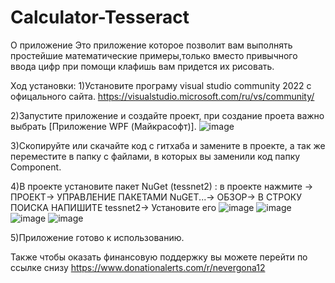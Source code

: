 # Calculator-Tesseract

О приложение
Это приложение которое позволит вам выполнять простейшие математические примеры,только вместо привычного ввода цифр при помощи клафишь вам придется их рисовать.

Ход установки:
1)Установите програму visual studio community 2022 с офицального сайта.
   https://visualstudio.microsoft.com/ru/vs/community/

2)Запустите приложение и создайте проект, при создание проета важно выбрать [Приложение WPF (Майкрасофт)].
![image](https://github.com/S1rCoDy/Calculator-Tesseract/assets/148555828/759e0f24-76c6-4c0d-92f2-8933f2af5015)

3)Скопируйте или скачайте код с гитхаба и замените в проекте, а так же переместите в папку с файлами, в которых вы заменили код папку Component.

4)В проекте установите пакет NuGet (tessnet2) : в проекте нажмите -> ПРОЕКТ-> УПРАВЛЕНИЕ ПАКЕТАМИ NuGET...-> ОБЗОР-> В СТРОКУ ПОИСКА НАПИШИТЕ tessnet2-> Установите его
![image](https://github.com/S1rCoDy/Calculator-Tesseract/assets/148555828/45d44170-4846-445a-8650-847c0e4ac6a7)
![image](https://github.com/S1rCoDy/Calculator-Tesseract/assets/148555828/e6c794c6-1a76-42cd-be79-14d18eeec589)
![image](https://github.com/S1rCoDy/Calculator-Tesseract/assets/148555828/f6eb9f3b-90e8-4c78-a0e8-3acf6301cbc0)
![image](https://github.com/S1rCoDy/Calculator-Tesseract/assets/148555828/352fe937-6860-4be7-8c6e-657ef63bad2e)

5)Приложение готово к использованию.

Также чтобы оказать финансовую поддержку вы можете перейти по ссылке снизу
https://www.donationalerts.com/r/nevergona12
